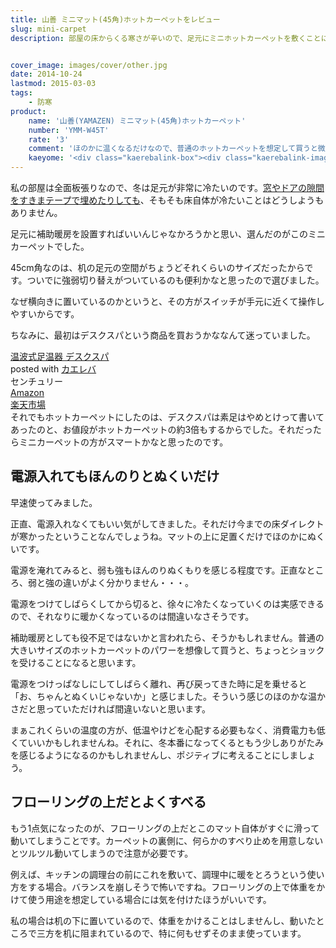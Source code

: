 ```yaml
---
title: 山善 ミニマット(45角)ホットカーペットをレビュー
slug: mini-carpet
description: 部屋の床からくる寒さが辛いので、足元にミニホットカーペットを敷くことにしました。普通のホットカーペットと比べると、ほのかに温もりを感じる程度のあたたかさです。お風呂あがりにちょっとパソコンをいじりたいときに、買ってよかったと実感出来ました。


cover_image: images/cover/other.jpg
date: 2014-10-24
lastmod: 2015-03-03
tags: 
    - 防寒
product:
    name: '山善(YAMAZEN) ミニマット(45角)ホットカーペット'
    number: 'YMM-W45T'
    rate: '3'
    comment: 'ほのかに温くなるだけなので、普通のホットカーペットを想定して買うと微妙な気持ちになります'
    kaeyome: '<div class="kaerebalink-box"><div class="kaerebalink-image"><a href="http://www.amazon.co.jp/exec/obidos/ASIN/B00NW4IWTC/illusionspace-22/ref=nosim/" rel="nofollow" target="_blank"><img src="http://ecx.images-amazon.com/images/I/51u2CGkfNML._SL160_.jpg" style="border: none;" /></a></div><div class="kaerebalink-info"><div class="kaerebalink-name"><a href="http://www.amazon.co.jp/exec/obidos/ASIN/B00NW4IWTC/illusionspace-22/ref=nosim/" rel="nofollow" target="_blank">山善(YAMAZEN) ミニマット(45角)ホットカーペット 強弱切替機能付 YMM-W45T</a><div class="kaerebalink-powered-date">posted with <a href="http://kaereba.com" rel="nofollow" target="_blank">カエレバ</a></div></div><div class="kaerebalink-detail"> 山善(YAMAZEN)     </div><div class="kaerebalink-link1"><div class="shoplinkamazon"><a href="http://www.amazon.co.jp/gp/search?keywords=%8ER%91P%81%40%83~%83j%83%7D%83b%83g%81%40%83z%83b%83g%83J%81%5B%83y%83b%83g%81%40YMM-W45T&__mk_ja_JP=%83J%83%5E%83J%83i&tag=illusionspace-22" rel="nofollow" target="_blank" title="アマゾン" >Amazon</a></div><div class="shoplinkrakuten"><a href="http://hb.afl.rakuten.co.jp/hgc/0e95387f.f2aef20d.0e953880.25e412bd/?pc=http%3A%2F%2Fsearch.rakuten.co.jp%2Fsearch%2Fmall%2F%25E5%25B1%25B1%25E5%2596%2584%25E3%2580%2580%25E3%2583%259F%25E3%2583%258B%25E3%2583%259E%25E3%2583%2583%25E3%2583%2588%25E3%2580%2580%25E3%2583%259B%25E3%2583%2583%25E3%2583%2588%25E3%2582%25AB%25E3%2583%25BC%25E3%2583%259A%25E3%2583%2583%25E3%2583%2588%25E3%2580%2580YMM-W45T%2F-%2Ff.1-p.1-s.1-sf.0-st.A-v.2%3Fx%3D0%26scid%3Daf_ich_link_urltxt%26m%3Dhttp%3A%2F%2Fm.rakuten.co.jp%2F" rel="nofollow" target="_blank" title="楽天市場" >楽天市場</a></div></div></div><div class="booklink-footer" style="clear: left"></div></div>'
---
```


私の部屋は全面板張りなので、冬は足元が非常に冷たいのです。<a href="https://wantit.gcreate.jp/sukimakaze-taisaku/" title="気休めの対策でも3つ重ねれば窓からの冷気を和らげてくれるものである">窓やドアの隙間をすきまテープで埋めたりしても</a>、そもそも床自体が冷たいことはどうしようもありません。

足元に補助暖房を設置すればいいんじゃなかろうかと思い、選んだのがこのミニカーペットでした。

45cm角なのは、机の足元の空間がちょうどそれくらいのサイズだったからです。ついでに強弱切り替えがついているのも便利かなと思ったので選びました。

なぜ横向きに置いているのかというと、その方がスイッチが手元に近くて操作しやすいからです。

ちなみに、最初はデスクスパという商品を買おうかななんて迷っていました。

<div class="kaerebalink-box">
<div class="kaerebalink-image"><a href="http://www.amazon.co.jp/exec/obidos/ASIN/B0069IOKLC/illusionspace-22/ref=nosim/" rel="nofollow" target="_blank"><img alt=""  src="http://ecx.images-amazon.com/images/I/41C7JHDYetL._SL160_.jpg" style="border: none;" /></a></div>
<div class="kaerebalink-info">
<div class="kaerebalink-name"><a href="http://www.amazon.co.jp/exec/obidos/ASIN/B0069IOKLC/illusionspace-22/ref=nosim/" rel="nofollow" target="_blank">温波式足温器 デスクスパ</a>

<div class="kaerebalink-powered-date">posted with <a href="http://kaereba.com" rel="nofollow" target="_blank">カエレバ</a></div>
</div>
<div class="kaerebalink-detail"> センチュリー     </div>
<div class="kaerebalink-link1">
<div class="shoplinkamazon"><a href="http://www.amazon.co.jp/gp/search?keywords=%89%B7%94g%8E%AE%91%AB%89%B7%8A%ED%20%83f%83X%83N%83X%83p&#038;__mk_ja_JP=%83J%83%5E%83J%83i&#038;tag=illusionspace-22" rel="nofollow" target="_blank" title="アマゾン" >Amazon</a></div>
<div class="shoplinkrakuten"><a href="http://hb.afl.rakuten.co.jp/hgc/0e95387f.f2aef20d.0e953880.25e412bd/?pc=http%3A%2F%2Fsearch.rakuten.co.jp%2Fsearch%2Fmall%2F%25E6%25B8%25A9%25E6%25B3%25A2%25E5%25BC%258F%25E8%25B6%25B3%25E6%25B8%25A9%25E5%2599%25A8%2520%25E3%2583%2587%25E3%2582%25B9%25E3%2582%25AF%25E3%2582%25B9%25E3%2583%2591%2F-%2Ff.1-p.1-s.1-sf.0-st.A-v.2%3Fx%3D0%26scid%3Daf_ich_link_urltxt%26m%3Dhttp%3A%2F%2Fm.rakuten.co.jp%2F" rel="nofollow" target="_blank" title="楽天市場" >楽天市場</a></div>
</div>
</div>
<div class="booklink-footer" style="clear: left"></div>
</div>
それでもホットカーペットにしたのは、デスクスパは素足はやめとけって書いてあったのと、お値段がホットカーペットの約3倍もするからでした。それだったらミニカーペットの方がスマートかなと思ったのです。


## 電源入れてもほんのりとぬくいだけ


早速使ってみました。

正直、電源入れなくてもいい気がしてきました。それだけ今までの床ダイレクトが寒かったということなんでしょうね。マットの上に足置くだけでほのかにぬくいです。

電源を淹れてみると、弱も強もほんのりぬくもりを感じる程度です。正直なところ、弱と強の違いがよく分かりません・・・。

電源をつけてしばらくしてから切ると、徐々に冷たくなっていくのは実感できるので、それなりに暖かくなっているのは間違いなさそうです。

補助暖房としても役不足ではないかと言われたら、そうかもしれません。普通の大きいサイズのホットカーペットのパワーを想像して買うと、ちょっとショックを受けることになると思います。

電源をつけっぱなしにしてしばらく離れ、再び戻ってきた時に足を乗せると「お、ちゃんとぬくいじゃないか」と感じました。そういう感じのほのかな温かさだと思っていただければ間違いないと思います。

まぁこれくらいの温度の方が、低温やけどを心配する必要もなく、消費電力も低くていいかもしれませんね。それに、冬本番になってくるともう少しありがたみを感じるようになるのかもしれませんし、ポジティブに考えることにしましょう。


## フローリングの上だとよくすべる


もう1点気になったのが、フローリングの上だとこのマット自体がすぐに滑って動いてしまうことです。カーペットの裏側に、何らかのすべり止めを用意しないとツルツル動いてしまうので注意が必要です。

例えば、キッチンの調理台の前にこれを敷いて、調理中に暖をとろうという使い方をする場合。バランスを崩しそうで怖いですね。フローリングの上で体重をかけて使う用途を想定している場合には気を付けたほうがいいです。

私の場合は机の下に置いているので、体重をかけることはしませんし、動いたところで三方を机に阻まれているので、特に何もせずそのまま使っています。


  